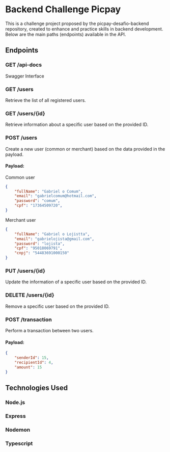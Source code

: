 # Backend Challenge Picpay

This is a challenge project proposed by the picpay-desafio-backend repository, created to enhance and practice skills in backend development. Below are the main paths (endpoints) available in the API.

## Endpoints

### GET /api-docs

Swagger Interface

### GET /users

Retrieve the list of all registered users.

### GET /users/{id}

Retrieve information about a specific user based on the provided ID.

### POST /users

Create a new user (common or merchant) based on the data provided in the payload.

#### Payload:

Common user

```json
{
    "fullName": "Gabriel o Comum",
    "email": "gabrielcomum@hotmail.com",
    "password": "comum",
    "cpf": "17364509720",
}
```

Merchant user

```json
{
    "fullName": "Gabriel o Lojistta",
    "email": "gabrielojista@gmail.com",
    "password": "lojista",
    "cpf": "95018069791",
    "cnpj": "54483691000150"
}
```

### PUT /users/{id}

Update the information of a specific user based on the provided ID.

### DELETE /users/{id}

Remove a specific user based on the provided ID.

### POST /transaction

Perform a transaction between two users.

#### Payload:

```json
{
    "senderId": 15,
    "recipientId": 4,
    "amount": 15
}
```

## Technologies Used

### Node.js

### Express

### Nodemon

### Typescript

